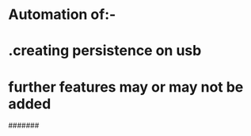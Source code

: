 # Automation of:-
# .creating persistence on usb 
# further features may or may not be added
#######

